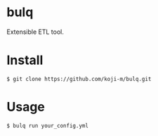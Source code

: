 # bulq

Extensible ETL tool.

# Install

```shell
$ git clone https://github.com/koji-m/bulq.git
```

# Usage

```shell
$ bulq run your_config.yml
```

